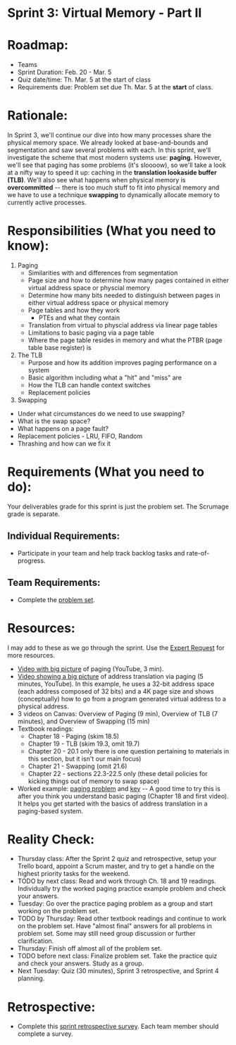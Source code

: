 # Sprint 3: Virtual Memory - Part II

# Roadmap:
* Teams
* Sprint Duration: Feb. 20 - Mar. 5
* Quiz date/time: Th. Mar. 5 at the start of class
* Requirements due: Problem set due Th. Mar. 5 at the **start** of class.

# Rationale: 
In Sprint 3, we'll continue our dive into how many processes share the physical memory space.  We already looked at base-and-bounds and segmentation and saw several problems with each.  In this sprint, we'll investigate the scheme that most modern systems use: **paging.** However, we'll see that paging has some problems (it's sloooow), so we'll take a look at a nifty way to speed it up: caching in the **translation lookaside buffer (TLB)**.  We'll also see what happens when physical memory is **overcommitted** -- there is too much stuff to fit into physical memory and we have to use a technique **swapping** to dynamically allocate memory to currently active processes.

# Responsibilities (What you need to know):
1. Paging
   * Similarities with and differences from segmentation
   * Page size and how to determine how many pages contained in either virtual address space or physcial memory
   * Determine how many bits needed to distinguish between pages in either virtual address space or physical memory
   * Page tables and how they work
      * PTEs and what they contain
   * Translation from virtual to physcial address via linear page tables
   * Limitations to basic paging via a page table
   * Where the page table resides in memory and what the PTBR (page table base register) is
2. The TLB
   * Purpose and how its addition improves paging performance on a system
   * Basic algorithm including what a "hit" and "miss" are
   * How the TLB can handle context switches
   * Replacement policies
3.  Swapping
   * Under what circumstances do we need to use swapping?
   * What is the swap space?
   * What happens on a page fault?
   * Replacement policies - LRU, FIFO, Random
   * Thrashing and how can we fix it

# Requirements (What you need to do):
Your deliverables grade for this sprint is just the problem set.  The Scrumage grade is separate.

## Individual Requirements:
   * Participate in your team and help track backlog tasks and rate-of-progress.

## Team Requirements:
   * Complete the [problem set](./sprint3_problem_set.pdf).
   
# Resources:  
I may add to these as we go through the sprint.  Use the [Expert Request](https://rollins.co1.qualtrics.com/jfe/form/SV_0jNfbBpN1clDJfn?course=cms310s20&sprint=3) for more resources. 
* [Video with big picture](https://www.youtube.com/watch?v=c5TD8QyRJcA) of paging (YouTube, 3 min).
* [Video showing a big picture](https://www.youtube.com/watch?v=l7HoguhFVQ4) of address translation via paging (5 minutes, YouTube).  In this example, he uses a 32-bit address space (each address composed of 32 bits) and a 4K page size and shows (conceptually) how to go from a program generated virtual address to a physical address.
* 3 videos on Canvas: Overview of Paging (9 min), Overview of TLB (7 minutes), and Overview of Swapping (15 min)
* Textbook readings:
   * Chapter 18 - Paging (skim 18.5)
   * Chapter 19 - TLB (skim 19.3, omit 19.7)
   * Chapter 20 - 20.1 only there is one question pertaining to materials in this section, but it isn't our main focus)
   * Chapter 21 - Swapping (omit 21.6)
   * Chapter 22 - sections 22.3-22.5 only (these detail policies for kicking things out of memory to swap space)
* Worked example: [paging problem](./worked_example.pdf) and [key](./worked_example_ans.pdf) -- A good time to try this is after you think you understand basic paging (Chapter 18 and first video).  It helps you get started with the basics of address translation in a paging-based system.

   
# Reality Check:
  * Thursday class: After the Sprint 2 quiz and retrospective, setup your Trello board, appoint a Scrum master, and try to get a handle on the highest priority tasks for the weekend.
  * TODO by next class: Read and work through Ch. 18 and 19 readings.  Individually try the  worked paging practice example problem and check your answers.
  * Tuesday: Go over the practice paging problem as a group and start working on the problem set.
  * TODO by Thursday: Read other textbook readings and continue to work on the problem set.  Have "almost final" answers for all problems in problem set.  Some may still need group discussion or further clarification.
  * Thursday: Finish off almost all of the problem set.
  * TODO before next class: Finalize problem set.  Take the practice quiz and check your answers.  Study as a group.  
  * Next Tuesday: Quiz (30 minutes), Sprint 3 retrospective, and Sprint 4 planning.

# Retrospective:
  * Complete this [sprint retrospective survey](https://rollins.co1.qualtrics.com/jfe/form/SV_3rAIzhpHFYbIixf?course=330s20&sprint=3).  Each team member should complete a survey.
